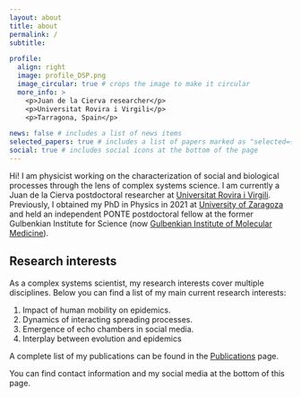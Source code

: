 ```yaml
---
layout: about
title: about
permalink: /
subtitle:

profile:
  align: right
  image: profile_DSP.png
  image_circular: true # crops the image to make it circular
  more_info: >
    <p>Juan de la Cierva researcher</p>
    <p>Universitat Rovira i Virgili</p>
    <p>Tarragona, Spain</p>

news: false # includes a list of news items
selected_papers: true # includes a list of papers marked as "selected={true}"
social: true # includes social icons at the bottom of the page
---
```


Hi! I am physicist working on the characterization of social and  biological processes through the lens of complex systems science. I am currently a Juan de la Cierva postdoctoral researcher at [Universitat Rovira i Virgili](https://www.urv.cat/en/). Previously, I obtained my PhD in Physics in 2021 at [University of Zaragoza](https://www.unizar.es) and held an independent PONTE postdoctoral fellow at the former Gulbenkian Institute for Science (now [Gulbenkian Institute of Molecular Medicine](https://www.gimm.pt)).

Research interests
------
As a complex systems scientist, my research interests cover multiple disciplines. Below you can find a list of my main current research interests:

1. Impact of human mobility on epidemics.
2. Dynamics of interacting spreading processes.
3. Emergence of echo chambers in social media.
4. Interplay between evolution and epidemics 

A complete list of my publications can be found in the [Publications](https://sorianopanos.github.io/publications) page.

You can find contact information and my social media at the bottom of this page.

